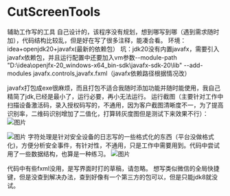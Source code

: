 # CutScreenTools
辅助工作写的工具
自己设计的，该程序没有规划，想到哪写到哪（遇到需求随时加），代码结构比较乱，但是好在写了很多注释，能凑合看。
环境：idea+openjdk20+javafx(最新的依赖包）
坑：jdk20没有内置javafx，需要引入javafx依赖包，并且运行配置中还要加入vm参数--module-path "D:\idea\openjfx-20_windows-x64_bin-sdk\javafx-sdk-20\lib" --add-modules javafx.controls,javafx.fxml（javafx依赖路径根据情况改） 

javafx打包成exe很麻烦，而且打包不适合我随时添加功能并随时能使用，我自己精简了jdk,已经是最小了，运行必要，再小无法运行。
运行截图（主要针对工作中扫描设备激活码，录入授权码写的，不通用，因为客户截图清晰度不一，为了提高识别率，二维码识别增加了二值化，打算转灰度图但是测试下来效果不行）：
![图片](https://user-images.githubusercontent.com/83338415/232976489-8f66ef4d-1732-4c1d-bef1-5a9720c57ba5.png)

![图片](https://user-images.githubusercontent.com/83338415/232976937-b25f7757-789b-44c6-ba83-d09cf3039ef5.png)
字符处理是针对安全设备的日志写的一些格式化的东西（平台没做格式化)，方便分析安全事件，有针对性，不通用，只是工作中需要用到。代码中尝试用了一些数据结构，也算是一种练习。
![图片](https://github.com/x155428/CutScreenTools/assets/83338415/678df1b0-5cd3-4c18-95c1-b7d4f5fd292f)

代码中有些fxml没用，是写界面时打的草稿，请忽略。
想写类似微信的全局快捷键，但是没查到解决办法，查到好像有一个第三方的包可以，但是只能jdk8就没试。
